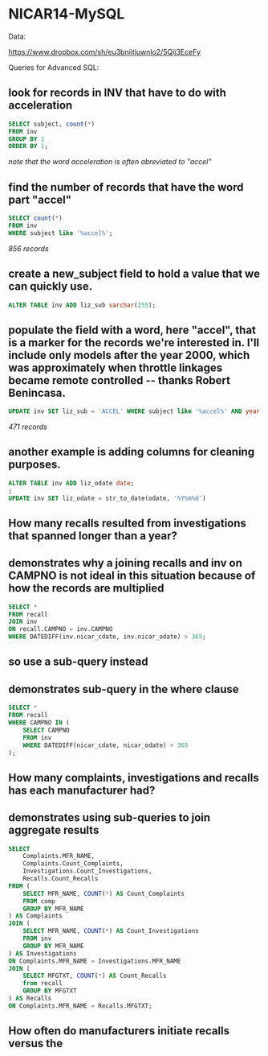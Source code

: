 NICAR14-MySQL
=============

Data:

https://www.dropbox.com/sh/eu3bniitjuwnlo2/5Qij3EceFy


Queries for Advanced SQL:

## look for records in INV that have to do with acceleration

``` sql
SELECT subject, count(*)
FROM inv
GROUP BY 1
ORDER BY 1;
```

*note that the word acceleration is often abreviated to "accel"*

## find the number of records that have the word part "accel"

``` sql
SELECT count(*)
FROM inv
WHERE subject like '%accel%';
```

*856 records*

## create a new_subject field to hold a value that we can quickly use. 

``` sql
ALTER TABLE inv ADD liz_sub varchar(255);
```

## populate the field with a word, here "accel", that is a marker for the records we're interested in. I'll include only models after the year 2000, which was approximately when throttle linkages became remote controlled -- thanks Robert Benincasa. 

``` sql
UPDATE inv SET liz_sub = 'ACCEL' WHERE subject like '%accel%' AND year > 2000;
```
*471 records*

## another example is adding columns for cleaning purposes.

``` sql
ALTER TABLE inv ADD liz_odate date;
;
UPDATE inv SET liz_odate = str_to_date(odate, '%Y%m%d')
```

## How many recalls resulted from investigations that spanned longer than a year?
## demonstrates why a joining recalls and inv on CAMPNO is not ideal in this situation because of how the records are multiplied
``` sql
SELECT *
FROM recall
JOIN inv
ON recall.CAMPNO = inv.CAMPNO
WHERE DATEDIFF(inv.nicar_cdate, inv.nicar_odate) > 365;
```

## so use a sub-query instead
## demonstrates sub-query in the where clause

``` sql
SELECT *
FROM recall
WHERE CAMPNO IN (
	SELECT CAMPNO
	FROM inv
	WHERE DATEDIFF(nicar_cdate, nicar_odate) > 365
);
```

## How many complaints, investigations and recalls has each manufacturer had?
## demonstrates using sub-queries to join aggregate results

``` sql
SELECT 
	Complaints.MFR_NAME, 
	Complaints.Count_Complaints, 
	Investigations.Count_Investigations, 
	Recalls.Count_Recalls
FROM (
	SELECT MFR_NAME, COUNT(*) AS Count_Complaints
	FROM comp
	GROUP BY MFR_NAME
) AS Complaints
JOIN (
	SELECT MFR_NAME, COUNT(*) AS Count_Investigations
	FROM inv
	GROUP BY MFR_NAME
) AS Investigations
ON Complaints.MFR_NAME = Investigations.MFR_NAME
JOIN (
	SELECT MFGTXT, COUNT(*) AS Count_Recalls
	from recall
	GROUP BY MFGTXT
) AS Recalls
ON Complaints.MFR_NAME = Recalls.MFGTXT;
```

## How often do manufacturers initiate recalls versus the 
